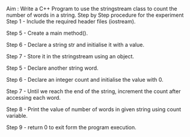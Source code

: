 Aim : Write a C++ Program to use the stringstream class to count the number of words in a string.
Step by Step procedure for the experiment
Step 1 - Include the required header files (iostream).

Step 5 - Create a main method().

Step 6 - Declare a string str and initialise it with a value.

Step 7 - Store it in the stringstream using an object.

Step 5 - Declare another string word.

Step 6 - Declare an integer count and initialise the value with 0.

Step 7 - Until we reach the end of the string, increment the count after accessing each word.

Step 8 - Print the value of number of words in given string using count variable.

Step 9 - return 0 to exit form the program execution.
